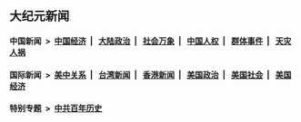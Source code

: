 ## 大纪元新闻

#### 中国新闻 &nbsp;>&nbsp; [中国经济](indexes/ncid283/README.md?05061645) &nbsp;| &nbsp; [大陆政治](indexes/ncid277/README.md?05061645) &nbsp;| &nbsp; [社会万象](indexes/ncid282/README.md?05061645) &nbsp;| &nbsp; [中国人权](indexes/ncid278/README.md?05061645) &nbsp;| &nbsp; [群体事件](indexes/ncid279/README.md?05061645) &nbsp;| &nbsp; [天灾人祸](indexes/ncid280/README.md?05061645)

#### 国际新闻 &nbsp;>&nbsp; [美中关系](indexes/nf1412576/README.md?05061645) &nbsp;| &nbsp; [台湾新闻](indexes/ncid1349361/README.md?05061645) &nbsp;| &nbsp; [香港新闻](indexes/ncid1349362/README.md?05061645) &nbsp;| &nbsp; [美国政治](indexes/ncid1078159/README.md?05061645) &nbsp;| &nbsp; [美国社会](indexes/ncid1078160/README.md?05061645) &nbsp;| &nbsp; [美国经济](indexes/ncid1078158/README.md?05061645)

#### 特别专题 &nbsp;>&nbsp; [中共百年历史](https://github.com/epoch-news/epoch-special/blob/master/README.md?05061645)  

